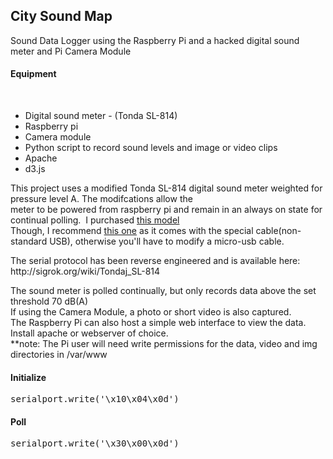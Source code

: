 <html>
<body>
<h2>City Sound Map</h2>
<p>
Sound Data Logger using the Raspberry Pi and a hacked digital sound meter and Pi Camera Module 
<br/>
<h4>Equipment</h4>
<br/>
<ul>
<li>Digital sound meter - (Tonda SL-814)</li>
<li>Raspberry pi</li>
<li>Camera module</li>
<li>Python script to record sound levels and image or video clips</li>
<li>Apache</li>
<li>d3.js</li>
</ul>
</p>
<p>
This project uses a modified Tonda SL-814 digital sound meter weighted for pressure level A.  The modifcations allow the meter to be powered from raspberry pi and remain in an always on state for continual polling. 
I purchased <a href="http://www.amazon.com/NEEWER%C2%AE-Digital-Sound-Level-Meter/dp/B005JX2EZ2">this model</a>   
<br/>
Though, I recommend <a href="http://www.amazon.com/Professional-Digital-Pressure-Measurement-Detectors/dp/B00LL3Y074">this one</a> as it comes with the special cable(non-standard USB), otherwise you'll have to modify a micro-usb cable.
</p>
<p>
The serial protocol has been reverse engineered and is available here:<br />
http://sigrok.org/wiki/Tondaj_SL-814
</p>
<p>
The sound meter is polled continually, but only records data above the set threshold 70 dB(A) 
<br/>
If using the Camera Module, a photo or short video is also captured.
<br/>
The Raspberry Pi can also host a simple web interface to view the data.  Install apache or webserver of choice.  
<br/>
**note: The Pi user will need write permissions for the data, video and img directories in /var/www
</p>
<p>
<h4>Initialize</h4> 
<p><pre>serialport.write('\x10\x04\x0d')</pre></p>
<h4>Poll</h4> 
<p><pre>serialport.write('\x30\x00\x0d')</pre></p>
</p>
</body>
</html>